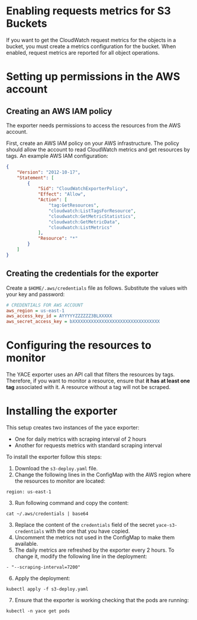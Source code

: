 # Enabling requests metrics for S3 Buckets
If you want to get the CloudWatch request metrics for the objects in a bucket, you must create a metrics configuration for the bucket.
When enabled, request metrics are reported for all object operations.

# Setting up permissions in the AWS account
## Creating an AWS IAM policy
The exporter needs permissions to access the resources from the AWS account.

First, create an AWS IAM policy on your AWS infrastructure. The policy should allow the account to read CloudWatch metrics and get resources by tags.
An example AWS IAM configuration:

```json
{
    "Version": "2012-10-17",
    "Statement": [
        {
            "Sid": "CloudWatchExporterPolicy",
            "Effect": "Allow",
            "Action": [
                "tag:GetResources",
                "cloudwatch:ListTagsForResource",
                "cloudwatch:GetMetricStatistics",
                "cloudwatch:GetMetricData",
                "cloudwatch:ListMetrics"
            ],
            "Resource": "*"
        }
    ]
}
```

## Creating the credentials for the exporter
Create a `$HOME/.aws/credentials` file as follows. Substitute the values with your key and password:

```ini
# CREDENTIALS FOR AWS ACCOUNT
aws_region = us-east-1
aws_access_key_id = AYYYYYZZZZZZ3BLXXXXX
aws_secret_access_key = bXXXXXXXXXXXXXXXXXXXXXXXXXXXXXXXXX
```

# Configuring the resources to monitor
The YACE exporter uses an API call that filters the resources by tags.
Therefore, if you want to monitor a resource, ensure that **it has at least one tag** associated with it. A resource without a tag will not be scraped.

# Installing the exporter
This setup creates two instances of the yace exporter:
- One for daily metrics with scraping interval of 2 hours
- Another for requests metrics with standard scraping interval

To install the exporter follow this steps:

1. Download the `s3-deploy.yaml` file.
2. Change the following lines in the ConfigMap with the AWS region where the resources to monitor are located:
```
region: us-east-1
```
3. Run following command and copy the content:
```
cat ~/.aws/credentials | base64
```
3. Replace the content of the `credentials` field of the secret `yace-s3-credentials` with the one that you have copied.
4. Uncomment the metrics not used in the ConfigMap to make them available.
5. The daily metrics are refreshed by the exporter every 2 hours. To change it, modify the following line in the deployment:
```
- "--scraping-interval=7200"
```
6. Apply the deployment:
```
kubectl apply -f s3-deploy.yaml
```
7. Ensure that the exporter is working checking that the pods are running:
```
kubectl -n yace get pods
```